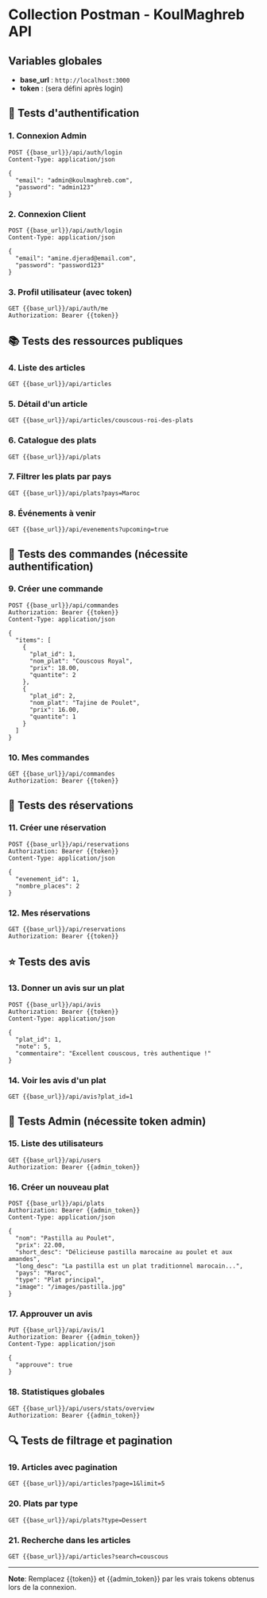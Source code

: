 # Collection Postman - KoulMaghreb API

## Variables globales
- **base_url** : `http://localhost:3000`
- **token** : (sera défini après login)

## 🔐 Tests d'authentification

### 1. Connexion Admin
```
POST {{base_url}}/api/auth/login
Content-Type: application/json

{
  "email": "admin@koulmaghreb.com",
  "password": "admin123"
}
```

### 2. Connexion Client
```
POST {{base_url}}/api/auth/login
Content-Type: application/json

{
  "email": "amine.djerad@email.com",
  "password": "password123"
}
```

### 3. Profil utilisateur (avec token)
```
GET {{base_url}}/api/auth/me
Authorization: Bearer {{token}}
```

## 📚 Tests des ressources publiques

### 4. Liste des articles
```
GET {{base_url}}/api/articles
```

### 5. Détail d'un article
```
GET {{base_url}}/api/articles/couscous-roi-des-plats
```

### 6. Catalogue des plats
```
GET {{base_url}}/api/plats
```

### 7. Filtrer les plats par pays
```
GET {{base_url}}/api/plats?pays=Maroc
```

### 8. Événements à venir
```
GET {{base_url}}/api/evenements?upcoming=true
```

## 🛒 Tests des commandes (nécessite authentification)

### 9. Créer une commande
```
POST {{base_url}}/api/commandes
Authorization: Bearer {{token}}
Content-Type: application/json

{
  "items": [
    {
      "plat_id": 1,
      "nom_plat": "Couscous Royal",
      "prix": 18.00,
      "quantite": 2
    },
    {
      "plat_id": 2,
      "nom_plat": "Tajine de Poulet",
      "prix": 16.00,
      "quantite": 1
    }
  ]
}
```

### 10. Mes commandes
```
GET {{base_url}}/api/commandes
Authorization: Bearer {{token}}
```

## 🎫 Tests des réservations

### 11. Créer une réservation
```
POST {{base_url}}/api/reservations
Authorization: Bearer {{token}}
Content-Type: application/json

{
  "evenement_id": 1,
  "nombre_places": 2
}
```

### 12. Mes réservations
```
GET {{base_url}}/api/reservations
Authorization: Bearer {{token}}
```

## ⭐ Tests des avis

### 13. Donner un avis sur un plat
```
POST {{base_url}}/api/avis
Authorization: Bearer {{token}}
Content-Type: application/json

{
  "plat_id": 1,
  "note": 5,
  "commentaire": "Excellent couscous, très authentique !"
}
```

### 14. Voir les avis d'un plat
```
GET {{base_url}}/api/avis?plat_id=1
```

## 👑 Tests Admin (nécessite token admin)

### 15. Liste des utilisateurs
```
GET {{base_url}}/api/users
Authorization: Bearer {{admin_token}}
```

### 16. Créer un nouveau plat
```
POST {{base_url}}/api/plats
Authorization: Bearer {{admin_token}}
Content-Type: application/json

{
  "nom": "Pastilla au Poulet",
  "prix": 22.00,
  "short_desc": "Délicieuse pastilla marocaine au poulet et aux amandes",
  "long_desc": "La pastilla est un plat traditionnel marocain...",
  "pays": "Maroc",
  "type": "Plat principal",
  "image": "/images/pastilla.jpg"
}
```

### 17. Approuver un avis
```
PUT {{base_url}}/api/avis/1
Authorization: Bearer {{admin_token}}
Content-Type: application/json

{
  "approuve": true
}
```

### 18. Statistiques globales
```
GET {{base_url}}/api/users/stats/overview
Authorization: Bearer {{admin_token}}
```

## 🔍 Tests de filtrage et pagination

### 19. Articles avec pagination
```
GET {{base_url}}/api/articles?page=1&limit=5
```

### 20. Plats par type
```
GET {{base_url}}/api/plats?type=Dessert
```

### 21. Recherche dans les articles
```
GET {{base_url}}/api/articles?search=couscous
```

---

**Note**: Remplacez {{token}} et {{admin_token}} par les vrais tokens obtenus lors de la connexion.
